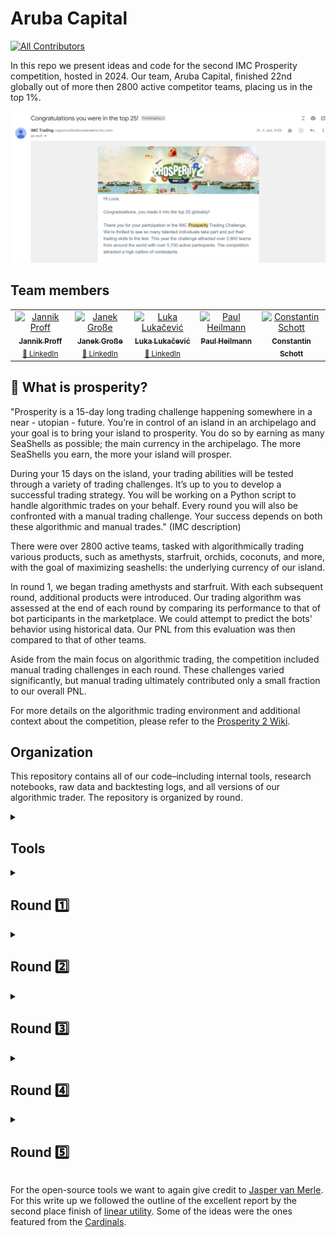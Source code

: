 # Aruba Capital
<!-- ALL-CONTRIBUTORS-BADGE:START - Do not remove or modify this section -->
[![All Contributors](https://img.shields.io/badge/all_contributors-5-orange.svg?style=flat-square)](#contributors-)
<!-- ALL-CONTRIBUTORS-BADGE:END -->


In this repo we present ideas and code for the second IMC Prosperity competition, hosted in 2024. Our team, Aruba Capital, finished 22nd globally out of more then 2800 active competitor teams, placing us in the top 1%.

![Confirmation](https://github.com/Luka-R-Lukacevic/prosperity2/blob/main/Images/Confirmation%20IMC.jpeg)

## Team members

<!-- ALL-CONTRIBUTORS-LIST:START - Do not remove or modify this section -->
<!-- prettier-ignore-start -->
<!-- markdownlint-disable -->
<table>
  <tbody>
    <tr>
      <td align="center" valign="top" width="14.28%">
        <a href="https://github.com/jaJann312">
          <img src="https://avatars.githubusercontent.com/u/49684458?v=4" width="100px;" alt="Jannik Proff"/>
          <br /><sub><b>Jannik Proff</b></sub></a>
        <br /><sub><a href="https://www.linkedin.com/in/jproff/" title="LinkedIn">🔗 LinkedIn</a></sub>
      </td>
      <td align="center" valign="top" width="14.28%">
        <a href="https://github.com/JGGrosse">
          <img src="https://avatars.githubusercontent.com/u/142249387?v=4" width="100px;" alt="Janek Große"/>
          <br /><sub><b>Janek Große</b></sub></a>
        <br /><sub><a href="https://www.linkedin.com/in/janek-grosse/" title="LinkedIn">🔗 LinkedIn</a></sub>
      </td>
      <td align="center" valign="top" width="14.28%">
        <a href="https://github.com/Luka-R-Lukacevic">
          <img src="https://avatars.githubusercontent.com/u/125273166?v=4" width="100px;" alt="Luka Lukačević"/>
          <br /><sub><b>Luka Lukačević</b></sub></a>
        <br /><sub><a href="https://www.linkedin.com/in/luka-lukačević/" title="LinkedIn">🔗 LinkedIn</a></sub>
      </td>
      <td align="center" valign="top" width="14.28%">
        <a href="https://github.com/PaulHenrik">
          <img src="https://avatars.githubusercontent.com/u/19336571?v=4" width="100px;" alt="Paul Heilmann"/>
          <br /><sub><b>Paul Heilmann</b></sub></a>
      </td>
      <td align="center" valign="top" width="14.28%">
        <a href="https://github.com/tinotil">
          <img src="https://avatars.githubusercontent.com/u/35002593?v=4" width="100px;" alt="Constantin Schott"/>
          <br /><sub><b>Constantin Schott</b></sub></a>
      </td>
    </tr>
  </tbody>
</table>

<!-- markdownlint-restore -->
<!-- prettier-ignore-end -->
<!-- ALL-CONTRIBUTORS-LIST:END -->

## 🐚 What is prosperity?

"Prosperity is a 15-day long trading challenge happening somewhere in a near - utopian - future. You’re in control of an island in an archipelago and your goal is to bring your island to prosperity. You do so by earning as many SeaShells as possible; the main currency in the archipelago. The more SeaShells you earn, the more your island will prosper. 

During your 15 days on the island, your trading abilities will be tested through a variety of trading challenges. It’s up to you to develop a successful trading strategy. You will be working on a Python script to handle algorithmic trades on your behalf. Every round you will also be confronted with a manual trading challenge. Your success depends on both these algorithmic and manual trades." (IMC description)

There were over 2800 active teams, tasked with algorithmically trading various products, such as amethysts, starfruit, orchids, coconuts, and more, with the goal of maximizing seashells: the underlying currency of our island.

In round 1, we began trading amethysts and starfruit. With each subsequent round, additional products were introduced. Our trading algorithm was assessed at the end of each round by comparing its performance to that of bot participants in the marketplace. We could attempt to predict the bots' behavior using historical data. Our PNL from this evaluation was then compared to that of other teams.

Aside from the main focus on algorithmic trading, the competition included manual trading challenges in each round. These challenges varied significantly, but manual trading ultimately contributed only a small fraction to our overall PNL.

For more details on the algorithmic trading environment and additional context about the competition, please refer to the [Prosperity 2 Wiki](https://imc-prosperity.notion.site/Prosperity-2-Wiki-fe650c0292ae4cdb94714a3f5aa74c85).

## Organization

This repository contains all of our code–including internal tools, research notebooks, raw data and backtesting logs, and all versions of our algorithmic trader. The repository is organized by round.

<details>
<summary><h2>Tools </h2></summary>

Instead of building our tools in-house, we decided to leverage the open-source wizardry of  [Jasper van Merle](https://github.com/jmerle). His tools provided the foundation we needed, allowing us to tailor our focus on other areas of development. We utilized his two main tools: a backtester and a visualiser.

### Backtester

We realized we needed a comprehensive backtesting environment very early on. After going after that ourselves with not a lot of success, fortunately, Jasper van Merle's [backtester](https://github.com/jmerle/imc-prosperity-2-backtester) was released to take in historical data and a trading algorithm. With the historical data, it would construct all the necessary information (replicating the actual trading environment perfectly) that our trading algorithm needed, input it into our trading algorithm, and receive the orders that our algorithm would send. Then, it would match those orders to the orderbook to generate trades. After running, the backtester would create a log file in the exact same format as the Prosperity website, that the visualiser was then able to visualise.


![Backtested PNL](https://github.com/Luka-R-Lukacevic/prosperity2/blob/main/Images/Backtester%20Image.jpeg)


### Visualiser

Jasper van Merle's [visualizer](https://jmerle.github.io/imc-prosperity-2-visualizer/?/visualizer) visualiser was an immense tool for us that provided a powerful and flexible way to analyze our trading data, helping us to identify and rectify issues, and ultimately improve our trading strategies. 


![Visualiser in Action](https://github.com/Luka-R-Lukacevic/prosperity2/blob/main/Images/Visualiser%20Image.png)


</details>
<details>
<summary><h2>Round 1️⃣</h2></summary>

In round 1, we had access to two symbols to trade: amethysts and starfruit. 

### Amethysts
Amethysts were fairly simple, as the fair price clearly never deviated from 10,000. As such, we wrote our algorithm to trade against bids above 10,000 and asks below 10,000. Besides taking orders, our algorithm also would market-make, placing bids and asks below and above 10,000, respectively.

### Starfruit

Starfruits were an asset with an orderbook limit of 20 (as were amethysts). Here the price fluctuated much more though, usually up to hundreds of seashells. Also, notice that the spread is pretty wide (around 6-7 consistently, which is much more then for the other products).

![Starfruit](https://github.com/Luka-R-Lukacevic/prosperity2/blob/main/Images/Starfruit.jpeg)

This opened up the opportunity for market making, provided one had a good price estimate. After trying lots of things we concluded that there was no additional information in knowing the whole price history (in comparison to just the current orderbook). In mathematical terms you could say the prices followed a discrete-time Markov process. As a small digression, in the Black-Scholes (BS) model the assumed SDE that leads to the formula also necessitates the Markov property, we will see more of the BS formula later in round 4.

Still, while we concluded there was basically no point in taking complicated history into account for the fair price, we still had the problem that we could not just use the mid-price (average of highest bid and lowest ask) as our price estimate, since if there are good trades in the orderbook for us, then these will necessarily be either exceptionally high bids or exceptionally low asks. One could then use past history to get a better fair estimate. This works fine, but something else worked even better. Essentially one could see that in the orderbook there were usually bids and ask that had high volume and were around 6-7 apart and then some small deviant orders (in real markets these would be called micro-noise).

![Starfruit micro noise](https://github.com/Luka-R-Lukacevic/prosperity2/blob/main/Images/Starfruit%20orderbook.jpeg)

A nifty solution came from last years second place, the [Stanford Cardinals](https://github.com/ShubhamAnandJain/IMC-Prosperity-2023-Stanford-Cardinal/tree/main). The mid-price estimate is simply the mid-price by lowest-bid and highest-ask. In this market this eliminates the micro-noise, allowing us to pick off the bad orders.

After the first round we were in the 70s but with relatively small distance to the lead.


</details>

<details>
<summary><h2>Round 2️⃣</h2></summary>
  
### Orchids
In round 2, orchids were introduced. While they could be traded on our home market just like amethysts and starfruits, there was another market (the "south archipelago") where we were able to trade orchids. Trades executed on that foreign market however were subject to import/export tariffs as well as shipping costs, all of which changed over time. We were only allowed to do trades with the south archipelago however that would bring our position closer to zero (i.e. whenever we were long we could export, whenever we were short we could import). They also gave us historical graphs for sunlight and humidity levels which we were told would influence the orchids' growth/availability. They even gave us exact ranges of values of sunlight/humidity for which the growth would be perfect and how it deviates outside of these ranges. This was however very unclear as they for example failed to provide a unit for the sunlight and gave contradictory information on it in the discord channel.

We started by investigating whether there was any relation between the orchids' price and sunlight/humidity and found a loose correlation. Position-taking on that however gave us only minimal profits. This fact combined with the very vague definition led us to believe that the key in this round was not to be found in the weather (which turned out to be probably true as we have not heard of any successful team using sunlight/humidity at all).

Next up, we tried simple market making on our home island which failed miserably. Experimenting a bit made us realize however that - even though the order book was notoriously empty this round - there was a big buyer that would regularly take all our sell orders. Realizing that we were actually paid the tariffs when importing from the south archipelago, we saw that cross-exchange market making was the way to go: We would sell on our home market to the big buyer and immediately import the same quantity (often 100 which was the position limit) to cancel our position. That way, we were able to trade an incredible volume and our profits on the website skyrocketed to 80-100k. Now that we had the basic strategy (which ironically was implemented in two lines of code), we just had to do some fine-tuning of the only parameter in our code: What was the perfect price for our sell orders on the home market that would maximize volume*profit per share. We realized that this depended heavily on the import tariffs and the shipping costs and also that our strategy was only so profitable because of the incredibly high import tariffs (which we were paid) during the last day. In the end we came up with an algorithm that dynamically adapts the sell price to the current tariffs/shipping costs.

After this round we were ranked 48th. We probably could have gotten a higher rank had we done the optimization of the sell price at times of semi-low import tariffs more carefully. For low import tariffs we realized that there was no profit to be made from this strategy which led us to implement sunlight/humidity based position taking in that case in subsequent rounds.

</details>
<details>
<summary><h2>Round 3️⃣</h2></summary>
Gift baskets, chocolate, roses, and strawberries were introduced in round 3, where a gift basket consisted of 4 chocolate bars, 6 strawberries, and a single rose. This round, we mainly traded the gift basket on the signal of the chocolate, the strawberries and the rose minus a premium. We assumed the price of the basket actually trails the prices of the other assets (similar to the Cardinal's strategy last year), the only change we made in our strategy was that we compared not the difference of these two assets but instead the ratio (with the basket again trading at a premium of 1.005397 times the sum of the individual products, the standard deviation being 0.00109086). If the z-score of the deviation is sufficently high we will then buy the relatively cheap asset and sell the relatively expensive asset, hoping to make a gain if the price ratio reverts back to the mean.

This worked reasonably well, but we were not able to make up any ground, so we stayed at 48th place after this round.

</details>
<details>
<summary><h2>Round 4️⃣</h2></summary>
  
### Coconuts/coconut coupon :coconut:
Coconuts and coconut coupons were introduced in round 4. Coconut coupons were the 10,000 strike call option on coconuts, with a time to expiry of 250 days. The price of coconuts hovered around 10,000, so this option was near-the-money. 

This round was fairly simple. Using Black-Scholes, we calculated the implied volatility of the option, and once we plotted this out, it became clear that the implied vol oscillated around a value of ~16%. We implemented a mean reverting strategy similar to round 3, and calculated the delta of the coconut coupons at each time in order to hedge with coconuts and gain pure exposure to vol. However, the delta was around 0.53 while the position limits for coconuts/coconut coupons were 300/600, respectively. This meant that we couldn't be fully hedged when holding 600 coupons (we would be holding 18 delta). Since the coupon was far away from expiry (thus, gamma didn't matter as much) and holding delta with vega was still positive ev (but higher var), we ran the variance in hopes of making more from our exposure to vol. 

![newplot (3)](https://github.com/ericcccsliu/imc-prosperity-2/assets/62641231/21fc47f7-727f-48a4-bf4e-b9b9c5fd25a1)

While holding this variance worked out in our backtests, we experienced a fair amount of slippage in our submission–we got unlucky and lost money from our delta exposure. In retrospect, not fully delta hedging might not have been  a smart move–we were already second place and thus should've went for lower var to try and keep the lead. Our algorithm in this round made only 145k, dropping us down to a terrifying 26th place. However, in the results of this round, we saw Puerto Vallarta leap ahead with a whopping profit of 1.2 *million* seashells. We knew we could catch up and end up well within the top 10 if only we could figure out what they did. 
</details>
<details>
<summary><h2>Round 5️⃣</h2></summary>

Our leading hypothesis in trying to replicate Puerto Vallarta's profits were that they must've found some way to predict the future–profits on the order of 1.2 million could reasonably match up with a successful stat. arb strategy across multiple symbols. So, we started blasting away with linear regressions on lagged and synchronous returns across all symbols and all days of our data, with the hypothesis that symbols from different days could have correlations that we'd previously missed. However, we didn't find anything particularly interesting here–starfruits seemed to have a bit of lagged predictive power in all other symbols, but this couldn't explain 1.2 million in additional profits.

As a last-ditch attempt in this front, we recalled that last year's competition (which we read about in [Stanford Cardinal's awesome writeup](https://github.com/ShubhamAnandJain/IMC-Prosperity-2023-Stanford-Cardinal)) had many similarities to this competition–especially in the first round, where the symbols we traded basically sounded the exact same. So, we went and sourced last year's data from public GitHub repositories, and performed a linear regression from returns in each of last year's symbols to returns in each symbol of this year. The results we found were surprising: diving gear returns from last year's competition, with a multiplier of ~3, was almost a perfect predictor of roses, with a $R^2$ of 0.99. Additionally, coconuts from last year was a perfect predictor of coconuts from this year, with a beta of 1.25 and an $R^2$ of 0.99.

![image](https://github.com/ericcccsliu/imc-prosperity-2/assets/62641231/64b2c041-b14d-47eb-9c25-df8cb6fcc290)

These discoveries were quite silly, but nonetheless, our goal was to maximize pnl, and as the data from last year was publically available on the internet, we felt like this was still fair game. The rest of our efforts in this competition centered around maximizing the value we could extract from the market with our new knowledge. We believed that many other teams might find these same relationships, and therefore optimization was key.

As a first pass, we simply bought/sold coconuts and roses when our predicted price rose/fell (beyond some threshold to account for spread costs) over a certain number of future iterations. While this worked spectacularly (in comparison to our pnl from literally all previous rounds), we thought we could do better. Indeed, with the data from last year, we had all local maxima/minima, and thus we could theoretically time our trades perfectly and extract max. value. 

To do this systematically across the three symbols we wanted to trade (roses, coconuts, and gift baskets, due to their natural correlation with roses), we developed a dynamic programming algorithm. Our algorithm took many factors into account–costs of crossing spread, the volume we could take at iteration (the volume on the orderbook), and our volume limits.

The motivation behind the complexity of our dp algorithm was the fact that, at each iteration, we couldn't necessarily achieve our full desired position–therefore, we needed a state for each potential position that we could feasibly achieve. A simple example of this is to imagine a product going through the following prices: 
$$8 \rightarrow 7 \rightarrow 12 \rightarrow 10$$
With a position limit of 2, and with sufficient volume on the orderbook, the optimal trades would be: sell 2 -> buy 4 -> sell 4, with a pnl of 16. Now imagine if you could only buy/sell 2 shares at each iteration. Then, the optimal solution would change–you'd want to buy 2 -> buy 2 -> sell 2, with an overall pnl of 14. 


</details>

For the open-source tools we want to again give credit to [Jasper van Merle](https://github.com/jmerle). For this write up we followed the outline of the excellent report by the second place finish of [linear utility](https://github.com/ericcccsliu/imc-prosperity-2). Some of the ideas were the ones featured from the [Cardinals](https://github.com/ShubhamAnandJain/IMC-Prosperity-2023-Stanford-Cardinal/tree/main).

